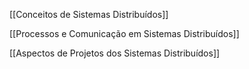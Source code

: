 [[Conceitos de Sistemas Distribuídos]]

[[Processos e Comunicação em Sistemas Distribuídos]]

[[Aspectos de Projetos dos Sistemas Distribuídos]]
